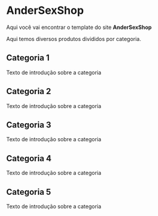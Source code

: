 # AnderSexShop

Aqui você vai encontrar o template do site **AnderSexShop**

Aqui temos diversos produtos divididos por categoria.

## Categoria 1

Texto de introdução sobre a categoria

## Categoria 2

Texto de introdução sobre a categoria

## Categoria 3

Texto de introdução sobre a categoria

## Categoria 4

Texto de introdução sobre a categoria

## Categoria 5

Texto de introdução sobre a categoria

